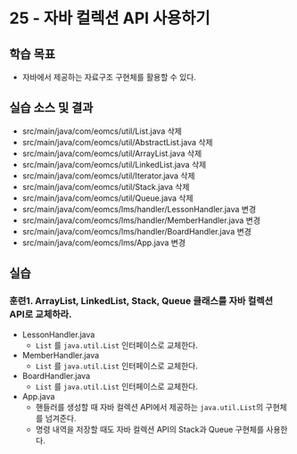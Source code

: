 # 25 - 자바 컬렉션 API 사용하기

## 학습 목표

- 자바에서 제공하는 자료구조 구현체를 활용할 수 있다.


## 실습 소스 및 결과
- src/main/java/com/eomcs/util/List.java 삭제
- src/main/java/com/eomcs/util/AbstractList.java 삭제
- src/main/java/com/eomcs/util/ArrayList.java 삭제
- src/main/java/com/eomcs/util/LinkedList.java 삭제
- src/main/java/com/eomcs/util/Iterator.java 삭제
- src/main/java/com/eomcs/util/Stack.java 삭제
- src/main/java/com/eomcs/util/Queue.java 삭제
- src/main/java/com/eomcs/lms/handler/LessonHandler.java 변경
- src/main/java/com/eomcs/lms/handler/MemberHandler.java 변경
- src/main/java/com/eomcs/lms/handler/BoardHandler.java 변경
- src/main/java/com/eomcs/lms/App.java 변경

## 실습

### 훈련1. ArrayList, LinkedList, Stack, Queue 클래스를 자바 컬렉션 API로 교체하라.

- LessonHandler.java
    - `List` 를 `java.util.List` 인터페이스로 교체한다.
- MemberHandler.java
    - `List` 를 `java.util.List` 인터페이스로 교체한다.
- BoardHandler.java
    - `List` 를 `java.util.List` 인터페이스로 교체한다.
- App.java
    - 핸들러를 생성할 때 자바 컬렉션 API에서 제공하는 `java.util.List`의 구현체를 넘겨준다.
    - 명령 내역을 저장할 때도 자바 컬렉션 API의 Stack과 Queue 구현체를 사용한다.
